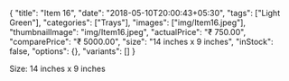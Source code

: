 {
    "title": "Item 16",
    "date": "2018-05-10T20:00:43+05:30",
    "tags": ["Light Green"],
    "categories": ["Trays"],
    "images": ["img/Item16.jpeg"],
    "thumbnailImage": "img/Item16.jpeg",
    "actualPrice": "₹ 750.00",
    "comparePrice": "₹ 5000.00",
    "size": "14 inches x 9 inches",
    "inStock": false,
    "options": {},
    "variants": []
}

Size: 14 inches x 9 inches
